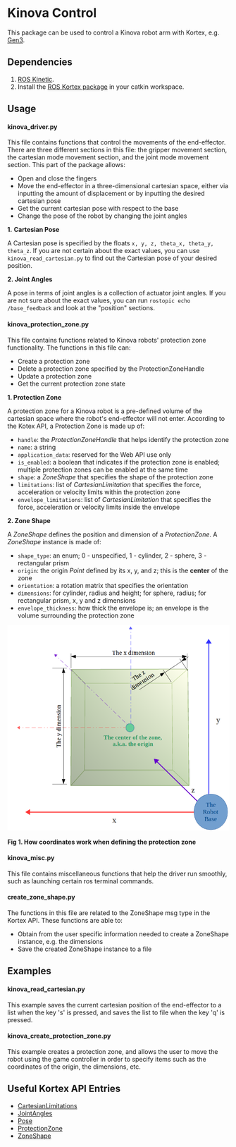 # Kinova Control
This package can be used to control a Kinova robot arm with Kortex, e.g. [Gen3](https://www.kinovarobotics.com/en/knowledge-hub/gen3-ultra-lightweight-robot). 
## Dependencies
1. [ROS Kinetic](http://wiki.ros.org/kinetic/Installation).
2. Install the [ROS Kortex package](https://github.com/Kinovarobotics/ros_kortex) in your catkin workspace.
## Usage
#### kinova_driver.py
This file contains functions that control the movements of the end-effector. There are three different sections in this
file: the gripper movement section, the cartesian mode movement section, and the joint mode movement section. This part 
of the package allows:
* Open and close the fingers
* Move the end-effector in a three-dimensional cartesian space, either via inputting the amount of displacement or by 
inputting the desired cartesian pose
* Get the current cartesian pose with respect to the base
* Change the pose of the robot by changing the joint angles

**1.** **Cartesian Pose**

A Cartesian pose is specified by the floats `x, y, z, theta_x, theta_y, theta_z`. If you are not 
certain about the exact values, you can use `kinova_read_cartesian.py` to find out the 
Cartesian pose of your desired position.

**2. Joint Angles**

A pose in terms of joint angles is a collection of actuator joint angles. If you are not sure about 
the exact values, you can run `rostopic echo /base_feedback` and look at the "position" 
sections.

#### kinova_protection_zone.py
This file contains functions related to Kinova robots' protection zone functionality. 
The functions in this file can:
* Create a protection zone
* Delete a protection zone specified by the ProtectionZoneHandle
* Update a protection zone
* Get the current protection zone state

**1. Protection Zone**

A protection zone for a Kinova robot is a pre-defined volume of the cartesian space where the robot's 
end-effector will not enter. According to the Kotex API, a Protection Zone is made up of:
* `handle`: the *ProtectionZoneHandle* that helps identify the protection zone
* `name`: a string
* `application_data`: reserved for the Web API use only
* `is_enabled`: a boolean that indicates if the protection zone is enabled; multiple protection zones can be 
enabled at the same time
* `shape`: a *ZoneShape* that specifies the shape of the protection zone
* `limitations`: list of *CartesianLimitation* that specifies the force, acceleration or velocity limits within 
the protection zone
* `envelope_limitations`: list of *CartesianLimitation* that specifies the force, acceleration or velocity limits 
inside the envelope

**2. Zone Shape**

A *ZoneShape* defines the position and dimension of a *ProtectionZone*. A *ZoneShape* instance is made of:
* `shape_type`: an enum; 0 - unspecified, 1 - cylinder, 2 - sphere, 3 - rectangular prism
* `origin`: the origin *Point* defined by its x, y, and z; this is the **center** of the zone
* `orientation`: a rotation matrix that specifies the orientation
* `dimensions`: for cylinder, radius and height; for sphere, radius; for rectangular prism, x, y and z dimensions
* `envelope_thickness`: how thick the envelope is; an envelope is the volume surrounding the protection zone

![img](imgs/Fig1.png)

**Fig 1. How coordinates work when defining the protection zone**

#### kinova_misc.py
This file contains miscellaneous functions that help the driver run smoothly, such as launching certain ros terminal 
commands.
#### create_zone_shape.py
The functions in this file are related to the ZoneShape msg type in the Kortex API.
These functions are able to:
* Obtain from the user specific information needed to create a ZoneShape instance, e.g. the dimensions
* Save the created ZoneShape instance to a file

## Examples
#### kinova_read_cartesian.py
This example saves the current cartesian position of the end-effector to a list when the key 's' is pressed, and saves
 the list to file when the key 'q' is pressed.
#### kinova_create_protection_zone.py
This example creates a protection zone, and allows the user to move the robot using the game controller in order to specify 
items such as the coordinates of the origin, the dimensions, etc.

## Useful Kortex API Entries
* [CartesianLimitations](https://github.com/Kinovarobotics/kortex/blob/master/api_python/doc/markdown/references/msg_Base_CartesianLimitation.md)
* [JointAngles](https://github.com/Kinovarobotics/kortex/blob/master/api_python/doc/markdown/references/msg_Base_JointAngles.md#)
* [Pose](https://github.com/Kinovarobotics/kortex/blob/master/api_python/doc/markdown/references/msg_Base_Pose.md)
* [ProtectionZone](https://github.com/Kinovarobotics/kortex/blob/master/api_python/doc/markdown/references/msg_Base_ProtectionZone.md)
* [ZoneShape](https://github.com/Kinovarobotics/kortex/blob/master/api_python/doc/markdown/references/msg_Base_ZoneShape.md)